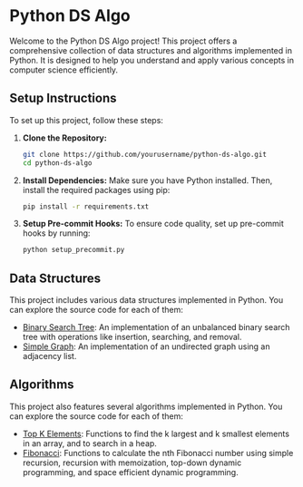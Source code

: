 # Python DS Algo

Welcome to the Python DS Algo project! This project offers a comprehensive collection of data structures and algorithms implemented in Python. It is designed to help you understand and apply various concepts in computer science efficiently.

## Setup Instructions

To set up this project, follow these steps:

1. **Clone the Repository:**
   ```bash
   git clone https://github.com/yourusername/python-ds-algo.git
   cd python-ds-algo
   ```

2. **Install Dependencies:**
   Make sure you have Python installed. Then, install the required packages using pip:
   ```bash
   pip install -r requirements.txt
   ```

3. **Setup Pre-commit Hooks:**
   To ensure code quality, set up pre-commit hooks by running:
   ```bash
   python setup_precommit.py
   ```

## Data Structures

This project includes various data structures implemented in Python. You can explore the source code for each of them:

- [Binary Search Tree](data_structure/tree/binary_search_tree.py): An implementation of an unbalanced binary search tree with operations like insertion, searching, and removal.
- [Simple Graph](data_structure/graphs/simple_graph.py): An implementation of an undirected graph using an adjacency list.

## Algorithms

This project also features several algorithms implemented in Python. You can explore the source code for each of them:

- [Top K Elements](algorithms/tok_k_elements.py): Functions to find the k largest and k smallest elements in an array, and to search in a heap.
- [Fibonacci](algorithms/fibonacci.py): Functions to calculate the nth Fibonacci number using simple recursion, recursion with memoization, top-down dynamic programming, and space efficient dynamic programming.
